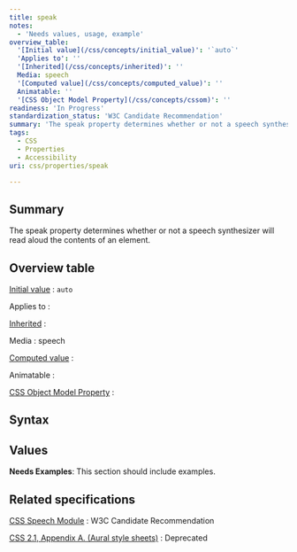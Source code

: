 ```yaml
---
title: speak
notes:
  - 'Needs values, usage, example'
overview_table:
  '[Initial value](/css/concepts/initial_value)': '`auto`'
  'Applies to': ''
  '[Inherited](/css/concepts/inherited)': ''
  Media: speech
  '[Computed value](/css/concepts/computed_value)': ''
  Animatable: ''
  '[CSS Object Model Property](/css/concepts/cssom)': ''
readiness: 'In Progress'
standardization_status: 'W3C Candidate Recommendation'
summary: 'The speak property determines whether or not a speech synthesizer will read aloud the contents of an element.'
tags:
  - CSS
  - Properties
  - Accessibility
uri: css/properties/speak

---
```

## Summary

The speak property determines whether or not a speech synthesizer will read aloud the contents of an element.

## Overview table

[Initial value](/css/concepts/initial_value)
:   `auto`

Applies to
:

[Inherited](/css/concepts/inherited)
:

Media
:   speech

[Computed value](/css/concepts/computed_value)
:

Animatable
:

[CSS Object Model Property](/css/concepts/cssom)
:

## Syntax

## Values

**Needs Examples**: This section should include examples.

## Related specifications

[CSS Speech Module](http://www.w3.org/TR/css3-speech/#speaking-props-speak)
:   W3C Candidate Recommendation

[CSS 2.1, Appendix A. (Aural style sheets)](http://www.w3.org/TR/CSS21/aural.html)
:   Deprecated
